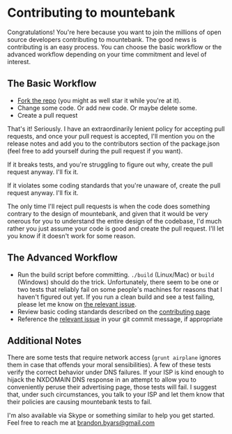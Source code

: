 Contributing to mountebank
==========================

Congratulations!  You're here because you want to join the millions of open source developers
contributing to mountebank.  The good news is contributing is an easy process.  You can choose
the basic workflow or the advanced workflow depending on your time commitment and level of interest.

## The Basic Workflow

* [Fork the repo](https://github.com/bbyars/mountebank#fork-destination-box) (you might as well star it while you're at it).
* Change some code.  Or add new code.  Or maybe delete some.
* Create a pull request

That's it!  Seriously.  I have an extraordinarily lenient policy for accepting pull requests, and once your pull
request is accepted, I'll mention you on the release notes and add you to the contributors section of the package.json
(feel free to add yourself during the pull request if you want).

If it breaks tests, and you're struggling to figure out why, create the pull request anyway.  I'll fix it.

If it violates some coding standards that you're unaware of, create the pull request anyway.  I'll fix it.

The only time I'll reject pull requests is when the code does something contrary to the design of mountebank, and
given that it would be very onerous for you to understand the entire design of the codebase, I'd much rather you
just assume your code is good and create the pull request.  I'll let you know if it doesn't work for some reason.

## The Advanced Workflow

* Run the build script before committing.  `./build` (Linux/Mac) or `build` (Windows) should do
the trick.  Unfortunately, there seem to be one or two tests that reliably fail on some people's machines
for reasons that I haven't figured out yet.  If you run a clean build and see a test failing, please let me
know on [the relevant issue](https://github.com/bbyars/mountebank/issues/101).
* Review basic coding standards described on the [contributing page](http://www.mbtest.org/contributing)
* Reference the [relevant issue](https://github.com/bbyars/mountebank/issues) in your git commit message,
if appropriate

## Additional Notes

There are some tests that require network access (`grunt airplane` ignores them in case that offends your
moral sensibilities).  A few of these tests verify the correct behavior under DNS failures.  If your ISP
is kind enough to hijack the NXDOMAIN DNS response in an attempt to allow you to conveniently peruse their
advertising page, those tests will fail.  I suggest that, under such circumstances, you talk to your ISP
and let them know that their policies are causing mountebank tests to fail.

I'm also available via Skype or something similar to help you get started.
Feel free to reach me at brandon.byars@gmail.com
